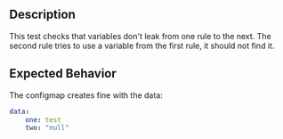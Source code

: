 ## Description

This test checks that variables don't leak from one rule to the next.
The second rule tries to use a variable from the first rule, it should not find it.

## Expected Behavior

The configmap creates fine with the data:
```yaml
data:
    one: test
    two: "null"
```
